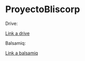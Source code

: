 # ProyectoBliscorp

Drive:

[Link a drive](https://docs.google.com/document/d/1lIlysh3FFOPeNQSHEMpBJW3ln4UnG_c0l5pZKk_daxA/edit?usp=sharing)


Balsamiq:

[Link a balsamiq](https://balsamiq.cloud/svzve13/p8bh1k)